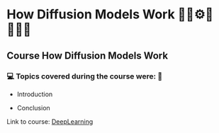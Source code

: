 # How Diffusion Models Work 🤖🎲⚙️🤯👨🏻‍💻
## Course How Diffusion Models Work
### 💻 Topics covered during the course were: 🚀

- Introduction

- Conclusion

Link to course: [DeepLearning](https://www.deeplearning.ai/short-courses/how-diffusion-models-work/)